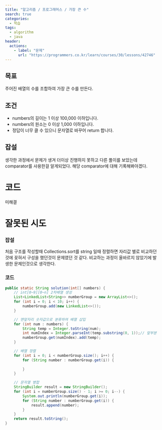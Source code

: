 ```yaml
---
title: "알고리즘 / 프로그래머스 / 가장 큰 수"
search: true
categories: 
  - 학습
tags: 
  - algorithm
  - java
header:  
  actions:
    - label: "문제"
      url: "https://programmers.co.kr/learn/courses/30/lessons/42746"
---
```

## 목표
주어진 배열의 수를 조합하여 가장 큰 수를 만든다.

## 조건
-   numbers의 길이는 1 이상 100,000 이하입니다.
-   numbers의 원소는 0 이상 1,000 이하입니다.
-   정답이 너무 클 수 있으니 문자열로 바꾸어 return 합니다.

## 잡설
생각한 과정에서 문제가 생겨 더이상 진행하지 못하고 다른 풀이를 보았는데 comparator를 사용한걸 알게되었다. 해당 comparator에 대해 기록해봐야겠다.

# 코드
미해결

# 잘못된 시도
### 잡설
처음 구조를 작성할때 Collections.sort를 string 일때 정렬하면 자리값 별로 비교하던것에 꽂혀서 구성을 했던것이 문제였던 것 같다. 비교하는 과정이 올바르지 않았기에 발생한 문제인것으로 생각한다.
### 코드
```java
public static String solution(int[] numbers) {
	// int[0~9][0~n] 2차배열 생성
	List<LinkedList<String>> numberGroup = new ArrayList<>();
	for (int i = 0; i < 10; i++) {
	    numberGroup.add(new LinkedList<>());
	}

	// 맨앞자리 숫자값으로 분류하여 배열 삽입
	for (int num : numbers) {
	    String temp = Integer.toString(num);
	    int numIndex = Integer.parseInt(temp.substring(0, 1));// 앞부분 때기
	    numberGroup.get(numIndex).add(temp);
	}

	// 배열 정렬
	for (int i = 0; i < numberGroup.size(); i++) {
	    for (String number : numberGroup.get(i)) {
	        
	    }
	}

	// 문자열 병합
	StringBuilder result = new StringBuilder();
	for (int i = numberGroup.size() - 1; i >= 0; i--) {
	    System.out.println(numberGroup.get(i));
	    for (String number : numberGroup.get(i)) {
	        result.append(number);
	    }
	}
	return result.toString();
}
```
<!--stackedit_data:
eyJoaXN0b3J5IjpbMTEzODA2ODA5MSwtMzg3MTE2NzgxLC0yMD
Y2NjgxODkxLC0xNjQzNTk0MzE5XX0=
-->